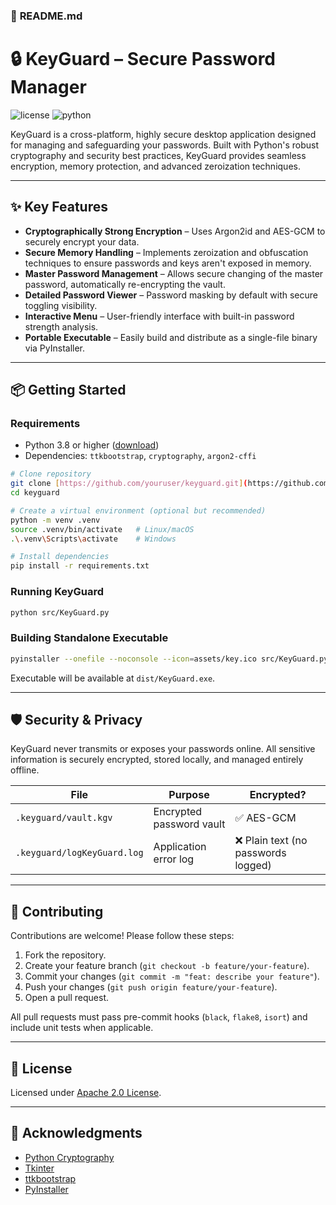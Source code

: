 ### 🚀 **README.md**

# 🔒 KeyGuard – Secure Password Manager

![license](https://img.shields.io/badge/license-Apache%202.0-blue.svg) ![python](https://img.shields.io/badge/python-3.8%2B-blue)

KeyGuard is a cross-platform, highly secure desktop application designed for managing and safeguarding your passwords. Built with Python's robust cryptography and security best practices, KeyGuard provides seamless encryption, memory protection, and advanced zeroization techniques.

---

## ✨ Key Features

* **Cryptographically Strong Encryption** – Uses Argon2id and AES-GCM to securely encrypt your data.
* **Secure Memory Handling** – Implements zeroization and obfuscation techniques to ensure passwords and keys aren't exposed in memory.
* **Master Password Management** – Allows secure changing of the master password, automatically re-encrypting the vault.
* **Detailed Password Viewer** – Password masking by default with secure toggling visibility.
* **Interactive Menu** – User-friendly interface with built-in password strength analysis.
* **Portable Executable** – Easily build and distribute as a single-file binary via PyInstaller.

---

## 📦 Getting Started

### Requirements

* Python 3.8 or higher ([download](https://www.python.org/downloads/))
* Dependencies: `ttkbootstrap`, `cryptography`, `argon2-cffi`

```bash
# Clone repository
git clone [https://github.com/youruser/keyguard.git](https://github.com/Crypt-Guard/KeyGuard.git)
cd keyguard

# Create a virtual environment (optional but recommended)
python -m venv .venv
source .venv/bin/activate   # Linux/macOS
.\.venv\Scripts\activate    # Windows

# Install dependencies
pip install -r requirements.txt
```

### Running KeyGuard

```bash
python src/KeyGuard.py
```

### Building Standalone Executable

```bash
pyinstaller --onefile --noconsole --icon=assets/key.ico src/KeyGuard.py
```

Executable will be available at `dist/KeyGuard.exe`.

---

## 🛡️ Security & Privacy

KeyGuard never transmits or exposes your passwords online. All sensitive information is securely encrypted, stored locally, and managed entirely offline.

| File                        | Purpose                  | Encrypted?                         |
| --------------------------- | ------------------------ | ---------------------------------- |
| `.keyguard/vault.kgv`       | Encrypted password vault | ✅ AES-GCM                          |
| `.keyguard/logKeyGuard.log` | Application error log    | ❌ Plain text (no passwords logged) |

---

## 🤝 Contributing

Contributions are welcome! Please follow these steps:

1. Fork the repository.
2. Create your feature branch (`git checkout -b feature/your-feature`).
3. Commit your changes (`git commit -m "feat: describe your feature"`).
4. Push your changes (`git push origin feature/your-feature`).
5. Open a pull request.

All pull requests must pass pre-commit hooks (`black`, `flake8`, `isort`) and include unit tests when applicable.

---

## 📜 License

Licensed under [Apache 2.0 License](LICENSE).

---

## 🙏 Acknowledgments

* [Python Cryptography](https://cryptography.io/)
* [Tkinter](https://docs.python.org/3/library/tkinter.html)
* [ttkbootstrap](https://github.com/israel-dryer/ttkbootstrap)
* [PyInstaller](https://www.pyinstaller.org/)
